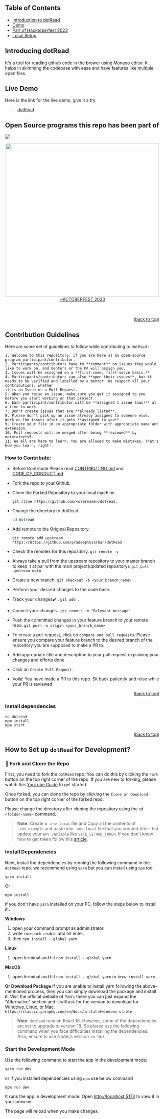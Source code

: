 ## Table of Contents
- [Introduction to dotRead](#introducing-dotread)
- [Demo](#live-demo)
- [Part of Hacktoberfest 2023](#open-source-programs-this-repo-has-been-part-of)
- [Local Setup](#how-to-set-up-dotread-for-development)

## Introducing dotRead

It's a tool for reading github code in the brower using Monaco editor. It helps in skimming the codebase with ease and have features like multiple open files.

## Live Demo

Here is the link for the live demo, give it a try

> [dotRead](https://dotread.netlify.app/)

## Open Source programs this repo has been part of
<a href="https://github.com/pradeeptosarkar/dotread"><img src="https://badges.frapsoft.com/os/v2/open-source.svg?v=103"></a>


<div align="center">
<img src="https://miro.medium.com/v2/resize:fit:1400/0*McOGR_vW3LivYNor.png" width="500px">
</div>

<div align="center">
    <a href="https://hacktoberfest.com/">HACTOBERFEST 2023</a>

</div>
<br>

<br>

<p align="right">(<a href="#top">back to top</a>)</p>

## Contribution Guidelines

Here are some set of guidelines to follow while contributing to `dotRead` :
```
1. Welcome to this repository, if you are here as an open-source program participant/contributor.
2. Participants/contributors have to **comment** on issues they would like to work on, and mentors or the PA will assign you.
3. Issues will be assigned on a **first-come, first-serve basis.**
4. Participants/contributors can also **open their issues**, but it needs to be verified and labelled by a mentor. We respect all your contributions, whether 
it is an Issue or a Pull Request.
5. When you raise an issue, make sure you get it assigned to you before you start working on that project.
6. Each participant/contributor will be **assigned 1 issue (max)** at a time to work.
7. Don't create issues that are **already listed**.
8. Please don't pick up an issue already assigned to someone else. Work on the issues after it gets **assigned to you**.
9. Create your file in an appropriate folder with appropriate name and extension.
10. Pull requests will be merged after being **reviewed** by  maintainers5.
11. We all are here to learn. You are allowed to make mistakes. That's how you learn, right!.
```

### How to Contribute: 


- Before Contribute Please read [CONTRIBUTING.md](https://https://github.com/pradeeptosarkar/dotRead/blob/master/CONTRIBUTING.md) and [CODE_OF_CONDUCT.md](https://https://github.com/pradeeptosarkar/dotRead/blob/master/CODE_OF_CONDUCT.md)
- Fork the repo to your Github.<br/>

- Clone the Forked Repository to your local machine.
	```
	git clone https://github.com/<username>/dotread.
	```
- Change the directory to dotRead.
	```bash
	cd dotread
	```
- Add remote to the Original Repository.
	```
	git remote add upstream https://https://github.com/pradeeptosarkar/dotRead
	```
- Check the remotes for this repository.
        ```
        git remote -v
        ```
- Always take a pull from the upstream repository to your master branch to keep it at par with the main project(updated repository).
        ```
        git pull upstream main
        ```
- Create a new branch.
        ```
        git checkout -b <your_branch_name>
        ```
- Perform your desired changes to the code base.
- Track your changes:heavy_check_mark: .
        ```
        git add . 
        ```
- Commit your changes .
        ```
        git commit -m "Relevant message"
        ```
- Push the committed changes in your feature branch to your remote repo.
        ```
        git push -u origin <your_branch_name>
        ```
- To create a pull request, click on `compare and pull requests`. Please ensure you compare your feature branch to the desired branch of the repository you are supposed to make a PR to.

- Add appropriate title and description to your pull request explaining your changes and efforts done.


- Click on `Create Pull Request`.


- Voila! You have made a PR to this repo. Sit back patiently and relax while your PR is reviewed

	

<p align="right">(<a href="#top">back to top</a>)</p>

<!-- ------------------------------------------------------------------------------------------------------------------------------------------------------------- -->

### Install dependencies
```
cd dotread
npm install
npm start
```
<p align="right">(<a href="#top">back to top</a>)</p>

<!-- ------------------------------------------------------------------------------------------------------------------------------------------------------------- -->


## How to Set up `dotRead` for Development?

### 🍴 Fork and Clone the Repo

First, you need to fork the `dotRead` repo. You can do this by clicking the `Fork` button on the top right corner of the repo. If you are new to forking, please watch this [YouTube Guide](https://www.youtube.com/watch?v=h8suY-Osn8Q) to get started.

Once forked, you can clone the repo by clicking the `Clone or Download` button on the top right corner of the forked repo.

Please change the directory after cloning the repository using the `cd <folder-name>` command.

> **Note:** Create a `.env.local` file and Copy all the contents of `.env.example` and paste into `.env.local` file that you created.After that update your `env variable` like `VITE_GITHUB_TOKEN`. If you don't know how to get token follow this [article](https://docs.github.com/en/authentication/keeping-your-account-and-data-secure/managing-your-personal-access-tokens).

### Install Dependencies

Next, install the dependencies by running the following command in the `dotRead` repo. we recommend using `yarn` but you can install using `npm` too

```bash
yarn install
```

Or

```
npm install
```

if you don't have `yarn` installed on your PC, follow the steps below to install it..

**Windows**

1. open your command prompt as administrator.
2. write `corepack enable` and hit enter.
3. then `npm install --global yarn`

**Linux**

1. open terminal and hit `npm install --global yarn`

**MacOS**

1. open terminal and hit `npm install --global yarn`
   or
   `brew install yarn`

**Or Download Package**
If you are unable to install yarn following the above-mentioned process, then you can simply download the package and install it. Visit the official website of Yarn; there you can just expand the "Alternative" section and it will ask for the version to download for Windows, Linux, or Mac.
`https://classic.yarnpkg.com/en/docs/install#windows-stable`

> **Note**: `dotRead` runs on React 18. However, some of the dependencies are yet to upgrade to version 18. So please use the following command when you face difficulties installing the dependencies. Also, ensure to use Node.js version >= 16.x

### Start the Development Mode

Use the following command to start the app in the development mode:

```bash
yarn run dev
```

or if you installed dependencies using `npm` use below command

```
npm run dev
```

It runs the app in development mode. Open [http://localhost:5173](http://localhost:5173) to view it in your browser.

The page will reload when you make changes.
